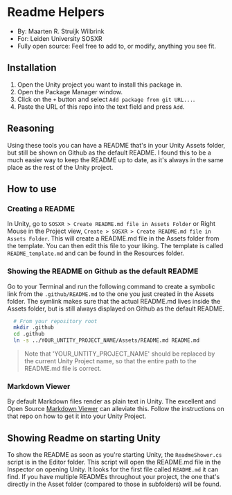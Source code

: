 # Readme Helpers

- By: Maarten R. Struijk Wilbrink
- For: Leiden University SOSXR
- Fully open source: Feel free to add to, or modify, anything you see fit.

## Installation
1. Open the Unity project you want to install this package in.
2. Open the Package Manager window.
3. Click on the `+` button and select `Add package from git URL...`.
4. Paste the URL of this repo into the text field and press `Add`.

## Reasoning
Using these tools you can have a README that's in your Unity Assets folder, but still be shown on Github as the default README. I found this to be a much easier way to keep the README up to date, as it's always in the same place as the rest of the Unity project.

## How to use
### Creating a README
In Unity, go to `SOSXR > Create README.md file in Assets Folder` or Right Mouse in the Project view, `Create > SOSXR > Create README.md file in Assets Folder`. This will create a README.md file in the Assets folder from the template. You can then edit this file to your liking.
The template is called `README_template.md` and can be found in the Resources folder.

### Showing the README on Github as the default README
Go to your Terminal and run the following command to create a symbolic link from the `.github/README.md` to the one you just created in the Assets folder. The symlink makes sure that the actual README.md lives inside the Assets folder, but is still always displayed on Github as the default README.

```bash
  # From your repository root
  mkdir .github
  cd .github
  ln -s ../YOUR_UNTITY_PROJECT_NAME/Assets/README.md README.md 
```

> Note that 'YOUR_UNTITY_PROJECT_NAME' should be replaced by the current Unity Project name, so that the entire path to the README.md file is correct.
   
### Markdown Viewer
By default Markdown files render as plain text in Unity. The excellent and Open Source [Markdown Viewer](https://github.com/mrstruijk/Markdownviewer) can alleviate this. Follow the instructions on that repo on how to get it into your Unity Project.

## Showing Readme on starting Unity
To show the README as soon as you're starting Unity, the `ReadmeShower.cs` script is in the Editor folder. This script will open the README.md file in the Inspector on opening Unity. It looks for the first file called `README.md` it can find. If you have multiple READMEs throughout your project, the one that's directly in the Asset folder (compared to those in subfolders) will be found.